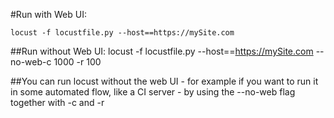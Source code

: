#Run with Web UI:
```
locust -f locustfile.py --host==https://mySite.com
```
##Run without Web UI:
locust -f locustfile.py --host==https://mySite.com --no-web-c 1000 -r 100

##You can run locust without the web UI - for example if you want to run it in some automated flow, like a CI server - by using the --no-web flag together with -c and -r